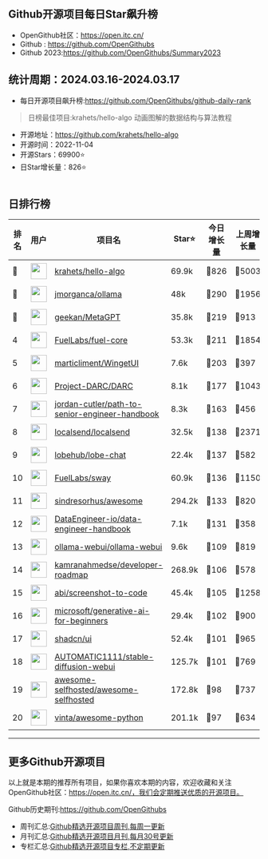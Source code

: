 ## Github开源项目每日Star飙升榜

- OpenGithub社区：https://open.itc.cn/
- Github : https://github.com/OpenGithubs
- Github 2023:https://github.com/OpenGithubs/Summary2023

## 统计周期：2024.03.16-2024.03.17

- 每日开源项目飙升榜:https://github.com/OpenGithubs/github-daily-rank



> 日榜最佳项目:krahets/hello-algo  动画图解的数据结构与算法教程

- 开源地址：https://github.com/krahets/hello-algo
- 开源时间：2022-11-04
- 开源Stars：69900⭐
- 日Star增长量：826⭐

![]()


## 日排行榜

| 排名        |  用户     |  项目名          | Star⭐          | 今日增长量     | 上周增长量      |  开源时间   |
|------------|------------|---------------|---------------- |--------------|----------------|------------|
| 🥇 | <img src="https://avatars.githubusercontent.com/u/26993056?u=12c6a8ef18768abc773c64a56a56c0fd67241ed2&v=4" alt="" size="32" height="32" width="32" data-view-component="true" class="avatar circle"> | [krahets/hello-algo](https://github.com/krahets/hello-algo)| 69.9k  | 🔺826| 🔺5003 | 2022-11-04 |
| 🥈 | <img src="https://avatars.githubusercontent.com/u/151674099?v=4" alt="" size="32" height="32" width="32" data-view-component="true" class="avatar circle"> | [jmorganca/ollama](https://github.com/jmorganca/ollama)| 48k  | 🔺290| 🔺1956 | 2023-06-27 |
| 🥉 | <img src="https://avatars.githubusercontent.com/u/2707039?u=463185951e02a6ba817bf59f549e917b7690348c&v=4" alt="" size="32" height="32" width="32" data-view-component="true" class="avatar circle"> | [geekan/MetaGPT](https://github.com/geekan/MetaGPT)| 35.8k  | 🔺219| 🔺913 | 2023-06-30 |
| 4 | <img src="https://avatars.githubusercontent.com/u/55993183?v=4" alt="" size="32" height="32" width="32" data-view-component="true" class="avatar circle"> | [FuelLabs/fuel-core](https://github.com/FuelLabs/fuel-core)| 53.3k  | 🔺211| 🔺1854 | 2020-08-28 |
| 5 | <img src="https://avatars.githubusercontent.com/u/53119851?u=23f1cd65ff87b60cf06a6704bb3292e4471ca0e5&v=4" alt="" size="32" height="32" width="32" data-view-component="true" class="avatar circle"> | [marticliment/WingetUI](https://github.com/marticliment/WingetUI)| 7.6k  | 🔺203| 🔺397 | 2021-06-15 |
| 6 | <img src="https://avatars.githubusercontent.com/u/119692878?v=4" alt="" size="32" height="32" width="32" data-view-component="true" class="avatar circle"> | [Project-DARC/DARC](https://github.com/Project-DARC/DARC)| 8.1k  | 🔺177| 🔺1043 | 2023-03-28 |
| 7 | <img src="https://avatars.githubusercontent.com/u/13022754?u=ad1635ff6617af4f375126b92ae3e486c2cc6791&v=4" alt="" size="32" height="32" width="32" data-view-component="true" class="avatar circle"> | [jordan-cutler/path-to-senior-engineer-handbook](https://github.com/jordan-cutler/path-to-senior-engineer-handbook)| 8.3k  | 🔺163| 🔺456 | 2023-11-25 |
| 8 | <img src="https://avatars.githubusercontent.com/u/120677616?v=4" alt="" size="32" height="32" width="32" data-view-component="true" class="avatar circle"> | [localsend/localsend](https://github.com/localsend/localsend)| 32.5k  | 🔺138| 🔺2371 | 2022-12-16 |
| 9 | <img src="https://avatars.githubusercontent.com/u/131470832?v=4" alt="" size="32" height="32" width="32" data-view-component="true" class="avatar circle"> | [lobehub/lobe-chat](https://github.com/lobehub/lobe-chat)| 22.4k  | 🔺137| 🔺582 | 2023-05-21 |
| 10 | <img src="https://avatars.githubusercontent.com/u/55993183?v=4" alt="" size="32" height="32" width="32" data-view-component="true" class="avatar circle"> | [FuelLabs/sway](https://github.com/FuelLabs/sway)| 60.9k  | 🔺136| 🔺1150 | 2021-01-20 |
| 11 | <img src="https://avatars.githubusercontent.com/u/170270?u=34acd557a042ac478d273a4621570cadb6b0bd89&v=4" alt="" size="32" height="32" width="32" data-view-component="true" class="avatar circle"> | [sindresorhus/awesome](https://github.com/sindresorhus/awesome)| 294.2k  | 🔺133| 🔺820 | 2014-07-11 |
| 12 | <img src="https://avatars.githubusercontent.com/u/147096519?v=4" alt="" size="32" height="32" width="32" data-view-component="true" class="avatar circle"> | [DataEngineer-io/data-engineer-handbook](https://github.com/DataEngineer-io/data-engineer-handbook)| 7.1k  | 🔺131| 🔺358 | 2023-11-20 |
| 13 | <img src="https://avatars.githubusercontent.com/u/158137808?v=4" alt="" size="32" height="32" width="32" data-view-component="true" class="avatar circle"> | [ollama-webui/ollama-webui](https://github.com/ollama-webui/ollama-webui)| 9.6k  | 🔺109| 🔺819 | 2023-10-07 |
| 14 | <img src="https://avatars.githubusercontent.com/u/4921183?u=d6ed3573fc67b699e0c3bc2c7e1fb82c98c40dec&v=4" alt="" size="32" height="32" width="32" data-view-component="true" class="avatar circle"> | [kamranahmedse/developer-roadmap](https://github.com/kamranahmedse/developer-roadmap)| 268.9k  | 🔺106| 🔺578 | 2017-03-15 |
| 15 | <img src="https://avatars.githubusercontent.com/u/23818?u=20a6bb441ca25e49b4d8bdb602c171c5e1a065bf&v=4" alt="" size="32" height="32" width="32" data-view-component="true" class="avatar circle"> | [abi/screenshot-to-code](https://github.com/abi/screenshot-to-code)| 45.4k  | 🔺105| 🔺1258 | 2023-11-15 |
| 16 | <img src="https://avatars.githubusercontent.com/u/6154722?v=4" alt="" size="32" height="32" width="32" data-view-component="true" class="avatar circle"> | [microsoft/generative-ai-for-beginners](https://github.com/microsoft/generative-ai-for-beginners)| 29.4k  | 🔺102| 🔺900 | 2023-06-20 |
| 17 | <img src="https://avatars.githubusercontent.com/u/139895814?v=4" alt="" size="32" height="32" width="32" data-view-component="true" class="avatar circle"> | [shadcn/ui](https://github.com/shadcn/ui)| 52.4k  | 🔺101| 🔺965 | 2023-01-04 |
| 18 | <img src="https://avatars.githubusercontent.com/u/20920490?u=8bdc7c9401f507e51b55e558baa8184d4ed30c7d&v=4" alt="" size="32" height="32" width="32" data-view-component="true" class="avatar circle"> | [AUTOMATIC1111/stable-diffusion-webui](https://github.com/AUTOMATIC1111/stable-diffusion-webui)| 125.7k  | 🔺101| 🔺769 | 2022-08-22 |
| 19 | <img src="https://avatars.githubusercontent.com/u/24270415?v=4" alt="" size="32" height="32" width="32" data-view-component="true" class="avatar circle"> | [awesome-selfhosted/awesome-selfhosted](https://github.com/awesome-selfhosted/awesome-selfhosted)| 172.8k  | 🔺98| 🔺737 | 2015-06-01 |
| 20 | <img src="https://avatars.githubusercontent.com/u/652070?u=95b472a9a11b64ee0f74512ad918d762d42c213c&v=4" alt="" size="32" height="32" width="32" data-view-component="true" class="avatar circle"> | [vinta/awesome-python](https://github.com/vinta/awesome-python)| 201.1k  | 🔺97| 🔺634 | 2014-06-28 |

---
## 更多Github开源项目

以上就是本期的推荐所有项目，如果你喜欢本期的内容，欢迎收藏和关注OpenGithub社区：https://open.itc.cn/，我们会定期推送优质的开源项目。

Github历史期刊:https://github.com/OpenGithubs
- 周刊汇总:[Github精选开源项目周刊,每周一更新](https://github.com/OpenGithubs/weekly)
- 月刊汇总:[Github精选开源项目月刊,每月30号更新](https://github.com/OpenGithubs/monthly)
- 专栏汇总:[Github精选开源项目专栏,不定期更新](https://github.com/OpenGithubs/selectedColumn)
